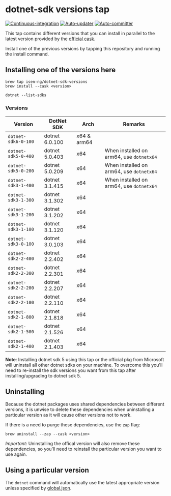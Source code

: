 # dotnet-sdk versions tap

[![Continuous-integration](https://img.shields.io/travis/com/isen-ng/homebrew-dotnet-sdk-versions/master?label=continuous-integration)](https://travis-ci.com/isen-ng/homebrew-dotnet-sdk-versions)
[![Auto-updater](https://img.shields.io/circleci/build/github/isen-ng/homebrew-dotnet-sdk-versions/master?label=auto-updater)](https://circleci.com/gh/isen-ng/homebrew-dotnet-sdk-versions)
[![Auto-committer](https://img.shields.io/github/workflow/status/isen-ng/homebrew-dotnet-sdk-versions/auto-committer?label=auto-committer)](https://github.com/isen-ng/homebrew-dotnet-sdk-versions/actions?query=workflow%3Aauto-committer)

This tap contains different versions that you can install in parallel to the latest version provided by the [official
cask](https://github.com/Homebrew/homebrew-cask/blob/master/Casks/dotnet-sdk.rb).

Install one of the previous versions by tapping this repository and running the install command.

## Installing one of the versions here

```
brew tap isen-ng/dotnet-sdk-versions
brew install --cask <version>

dotnet --list-sdks
```

### Versions

| Version             | DotNet SDK     | Arch        | Remarks
|---------------------|----------------|-------------|---------
| `dotnet-sdk6-0-100` | dotnet 6.0.100 | x64 & arm64 |
| `dotnet-sdk5-0-400` | dotnet 5.0.403 | x64         | When installed on arm64, use `dotnetx64`
| `dotnet-sdk5-0-200` | dotnet 5.0.209 | x64         | When installed on arm64, use `dotnetx64`
| `dotnet-sdk3-1-400` | dotnet 3.1.415 | x64         | When installed on arm64, use `dotnetx64`
| `dotnet-sdk3-1-300` | dotnet 3.1.302 | x64         |
| `dotnet-sdk3-1-200` | dotnet 3.1.202 | x64         |
| `dotnet-sdk3-1-100` | dotnet 3.1.120 | x64         |
| `dotnet-sdk3-0-100` | dotnet 3.0.103 | x64         |
| `dotnet-sdk2-2-400` | dotnet 2.2.402 | x64         | 
| `dotnet-sdk2-2-300` | dotnet 2.2.301 | x64         |
| `dotnet-sdk2-2-200` | dotnet 2.2.207 | x64         |
| `dotnet-sdk2-2-100` | dotnet 2.2.110 | x64         |
| `dotnet-sdk2-1-800` | dotnet 2.1.818 | x64         |
| `dotnet-sdk2-1-500` | dotnet 2.1.526 | x64         |
| `dotnet-sdk2-1-400` | dotnet 2.1.403 | x64         |

**Note**: Installing dotnet sdk 5 using this tap or the official pkg from Microsoft will uninstall all other 
dotnet sdks on your machine. To overcome this you'll need to re-install the sdk versions you want from this tap 
after installing/upgrading to dotnet sdk 5.

## Uninstalling

Because the dotnet packages uses shared dependencies between different versions, it is unwise to delete these 
dependencies when uninstalling a particular version as it will cause other versions not to work. 

If there is a need to purge these dependencies, use the `zap` flag:

```
brew uninstall --zap --cask <version>
```

*Important*: Uninstalling the offical version will also remove these dependencies, so you'll need to reinstall the particular version you want to use again.

## Using a particular version

The `dotnet` command will automatically use the latest appropriate version unless specified by
[global.json](https://docs.microsoft.com/en-us/dotnet/core/tools/global-json).
